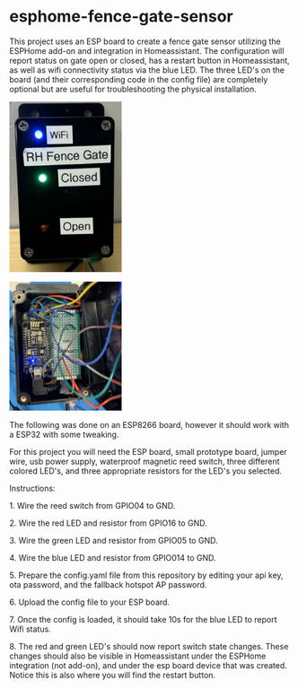 # esphome-fence-gate-sensor
This project uses an ESP board to create a fence gate sensor utilizing the ESPHome add-on and integration in Homeassistant. The configuration will report status on gate open or closed, has a restart button in Homeassistant, as well as wifi connectivity status via the blue LED. The three LED's on the board (and their corresponding code in the config file) are completely optional but are useful for troubleshooting the physical installation.
<p><img src="https://github.com/cyclone182/esphome-fence-gate-sensor/blob/main/ESPHome-fence-gate-sensor.jpg" width="200" /></p>
<p></p><img src="https://github.com/cyclone182/esphome-fence-gate-sensor/blob/main/ESPHome-fence-gate-sensor-inside.jpg" width="200" /></p>

<p>The following was done on an ESP8266 board, however it should work with a ESP32 with some tweaking.</p>
<p>For this project you will need the ESP board, small prototype board, jumper wire, usb power supply, waterproof magnetic reed switch, three different colored LED's, and three appropriate resistors for the LED's you selected.</p>
<p>Instructions:</p>
<p>1. Wire the reed switch from GPIO04 to GND.</p>
<p>2. Wire the red LED and resistor from GPIO16 to GND.</p>
<p>3. Wire the green LED and resistor from GPIO05 to GND.</p>
<p>4. Wire the blue LED and resistor from GPIO014 to GND.</p>
<p>5. Prepare the config.yaml file from this repository by editing your api key, ota password, and the fallback hotspot AP password.</p>
<p>6. Upload the config file to your ESP board.</p>
<p>7. Once the config is loaded, it should take 10s for the blue LED to report Wifi status.</p>
<p>8. The red and green LED's should now report switch state changes. These changes should also be visible in Homeassistant under the ESPHome integration (not add-on), and under the esp board device that was created. Notice this is also where you will find the restart button.</p>
